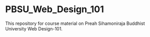 # PBSU_Web_Design_101
This repository for course material on Preah Sihamoniraja Buddhist University Web Design-101. 

